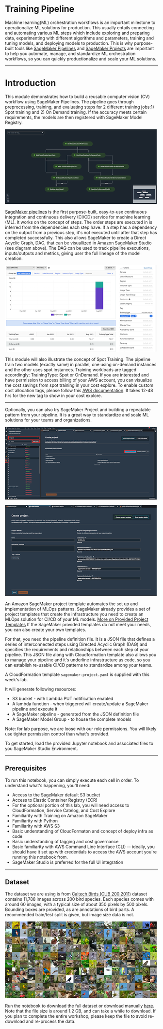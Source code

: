 # Training Pipeline

Machine learning(ML) orchestration workflows is an important milestone to operationalize ML solutions for production. This usually entails connecting and automating various ML steps which include exploring and preparing data, experimenting with different algorithms and parameters, training and tuning models, and deploying models to production. This is why purpose-built tools like [SageMaker Pipelines](https://docs.aws.amazon.com/sagemaker/latest/dg/pipelines.html) and [SageMaker Projects](https://docs.aws.amazon.com/sagemaker/latest/dg/sagemaker-projects-whatis.html) are important to help you automate, manage, and standardize ML orchestration workflows, so you can quickly productionalize and scale your ML solutions.

---
# Introduction

This module demonstrates how to build a reusable computer vision (CV) workflow using SageMaker Pipelines. The pipeline goes through preprocessing, training, and evaluating steps for 2 different training jobs:1) Spot training and 2) On Demand training. If the accuracy meets certain requirements, the models are then registered with SageMaker Model Registry.

![Training Pipeline](statics/cv-training-pipeline.png)

[SageMaker pipelines](https://aws.amazon.com/sagemaker/pipelines/) is the first purpose-built, easy-to-use continuous integration and continuous delivery (CI/CD) service for machine learning (ML). It works on the concept of steps. The order steps are executed in is inferred from the dependencies each step have. If a step has a dependency on the output from a previous step, it's not executed until after that step has completed successfully. This also allows SageMaker to create a Direct Acyclic Graph, DAG, that can be visuallized in Amazon SageMaker Studio (see diagram above). The DAG can be used to track pipeline executions, inputs/outputs and metrics, giving user the full lineage of the model creation.

![Spot Training](statics/cost-explore.png)

This module will also illustrate the concept of Spot Training. The pipeline train two models (exactly same) in parallel, one using on-demand instances and the other uses spot instances. Training workloads are tagged accordingly: TrainingType: Spot or OnDemand. If you are interested and have permission to access billing of your AWS account, you can visualize the cost savings from spot training in your cost explore. To enable custom cost allocation tags, please follow this [AWS documentation](https://docs.aws.amazon.com/awsaccountbilling/latest/aboutv2/activating-tags.html). It takes 12-48 hrs for the new tag to show in your cost explore.

---

Optionally, you can also try SageMaker Project and building a repeatable pattern from your pipeline. It is a great way to standardize and scale ML solutions for your teams and organizations.

![Studio Template](statics/project-template.png)

![Studio Parameters](statics/project-parameter.png)

An Amazon SageMaker project template automates the set up and implementation of MLOps patterns. SageMaker already provides a set of project templates 
that create the infrastructure you need to create an MLOps solution for CI/CD of your ML models. [More on Provided Project Templates](https://docs.aws.amazon.com/sagemaker/latest/dg/sagemaker-projects-templates-sm.html) If the SageMaker provided templates do not meet your needs, you can also create your own templates.

For that, you need the pipeline definition file. It is a JSON file that defines a series of interconnected steps using Directed Acyclic Graph (DAG) and specifies the requirements and relationships between each step of your pipeline. This JSON file along with Cloudformation template also allows you to manage your pipeline and it's underline infrastructure as code, so you can establish re-usable CI/CD patterns to standardize among your teams.

A CloudFormation template `sagemaker-project.yaml` is supplied with this week's lab.

It will generate following resources:
* S3 bucket - with Lambda PUT notification enabled
* A lambda function - when triggered will create/update a SageMaker pipeline and execute it
* A SageMaker pipeline - generated from the JSON definition file
* A SageMaker Model Group - to house the complete models

Note: for lab purpose, we are loose with our role permissions.  You will likely use tighter permission control than what's provided.

To get started, load the provided Jupyter notebook and associated files to you SageMaker Studio Environment.

---

## Prerequisites

To run this notebook, you can simply execute each cell in order. To understand what's happening, you'll need:

- Access to the SageMaker default S3 bucket
- Access to Elastic Container Registry (ECR)
- For the optional portion of this lab, you will need access to CloudFormation, Service Catelog, and Cost Explore
- Familiarity with Training on Amazon SageMaker
- Familiarity with Python
- Familiarity with AWS S3
- Basic understanding of CloudFormaton and concept of deploy infra as code
- Basic understanding of tagging and cost governance
- Basic familiarity with AWS Command Line Interface (CLI) -- ideally, you should have it set up with credentials to access the AWS account you're running this notebook from.
- SageMaker Studio is preferred for the full UI integration

---
## Dataset
The dataset we are using is from [Caltech Birds (CUB 200 2011)](http://www.vision.caltech.edu/visipedia/CUB-200-2011.html) dataset contains 11,788 images across 200 bird species. Each species comes with around 60 images, with a typical size of about 350 pixels by 500 pixels. Bounding boxes are provided, as are annotations of bird parts. A recommended train/test split is given, but image size data is not.

![Bird Dataset](statics/birds.png)

Run the notebook to download the full dataset or download manually [here](https://course.fast.ai/datasets). Note that the file size is around 1.2 GB, and can take a while to download. If you plan to complete the entire workshop, please keep the file to avoid re-download and re-process the data.

